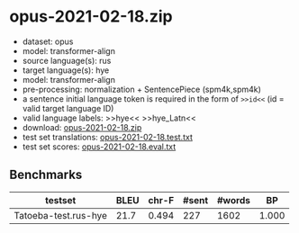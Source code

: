 # opus-2021-02-18.zip

* dataset: opus
* model: transformer-align
* source language(s): rus
* target language(s): hye
* model: transformer-align
* pre-processing: normalization + SentencePiece (spm4k,spm4k)
* a sentence initial language token is required in the form of `>>id<<` (id = valid target language ID)
* valid language labels: >>hye<< >>hye_Latn<<
* download: [opus-2021-02-18.zip](https://object.pouta.csc.fi/Tatoeba-MT-models/rus-hye/opus-2021-02-18.zip)
* test set translations: [opus-2021-02-18.test.txt](https://object.pouta.csc.fi/Tatoeba-MT-models/rus-hye/opus-2021-02-18.test.txt)
* test set scores: [opus-2021-02-18.eval.txt](https://object.pouta.csc.fi/Tatoeba-MT-models/rus-hye/opus-2021-02-18.eval.txt)

## Benchmarks

| testset | BLEU  | chr-F | #sent | #words | BP |
|---------|-------|-------|-------|--------|----|
| Tatoeba-test.rus-hye 	| 21.7 	| 0.494 	| 227 	| 1602 	| 1.000 |

